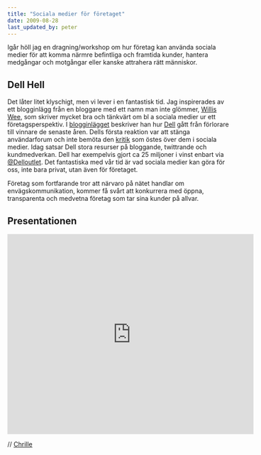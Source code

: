 ```yaml
---
title: "Sociala medier för företaget"
date: 2009-08-28
last_updated_by: peter
---
```

Igår höll jag en dragning/workshop om hur företag kan använda sociala medier för att komma närmre befintliga och framtida kunder, hantera medgångar och motgångar eller kanske attrahera rätt människor.

<h2>Dell Hell</h2>
Det låter litet klyschigt, men vi lever i en fantastisk tid. Jag inspirerades av ett blogginlägg från en bloggare med ett namn man inte glömmer, <a href="http://www.penn-olson.com/author/admin/">Willis Wee</a>, som skriver mycket bra och tänkvärt om bl a sociala medier ur ett företagsperspektiv. I <a title="Dell out of hell" href="http://www.penn-olson.com/2009/08/07/dell-out-of-hell-now-a-social-media-winner/">blogginlägget</a> beskriver han hur <a href="http://www.dell.se">Dell</a> gått från förlorare till vinnare de senaste åren. Dells första reaktion var att stänga användarforum och inte bemöta den <a title="Dell Hell" href="http://www.buzzmachine.com/archives/cat_dell.html">kritik</a> som östes över dem i sociala medier. Idag satsar Dell stora resurser på bloggande, twittrande och kundmedverkan. Dell har exempelvis gjort ca 25 miljoner i vinst enbart via <a title="Delloutlet på Twitter" href="http://www.twitter.com/Delloutlet">@Delloutlet</a>. Det fantastiska med vår tid är vad sociala medier kan göra för oss, inte bara privat, utan även för företaget.

Företag som fortfarande tror att närvaro på nätet handlar om envägskommunikation, kommer få svårt att konkurrera med öppna, transparenta och medvetna företag som tar sina kunder på allvar.

<h2>Presentationen</h2>
<iframe src="http://docs.google.com/a/athega.se/present/embed?id=dd2m6j26_9dg5t26hp&size=m" frameborder="0" width="555" height="451"></iframe>

// [Chrille](/chrille)
